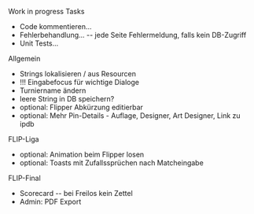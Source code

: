 Work in progress Tasks
- Code kommentieren...
- Fehlerbehandlung...
-- jede Seite Fehlermeldung, falls kein DB-Zugriff
- Unit Tests...

Allgemein
- Strings lokalisieren / aus Resourcen
- !!! Eingabefocus für wichtige Dialoge
- Turniername ändern
- leere String in DB speichern?
- optional: Flipper Abkürzung editierbar
- optional: Mehr Pin-Details - Auflage, Designer, Art Designer, Link zu ipdb

FLIP-Liga
- optional: Animation beim Flipper losen
- optional: Toasts mit Zufallssprüchen nach Matcheingabe

FLIP-Final
- Scorecard
-- bei Freilos kein Zettel
- Admin: PDF Export
